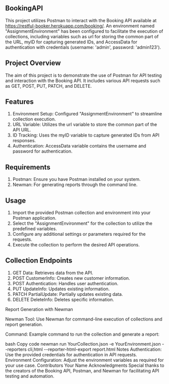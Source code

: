 ## BookingAPI
This project utilizes Postman to interact with the Booking API available at https://restful-booker.herokuapp.com/booking/. An environment named "AssignmentEnvironment" has been configured to facilitate the execution of collections, including variables such as url for storing the common part of the URL, myID for capturing generated IDs, and AccessData for authentication with credentials (username: 'admin', password: 'admin123').

## Project Overview
The aim of this project is to demonstrate the use of Postman for API testing and interaction with the Booking API. It includes various API requests such as GET, POST, PUT, PATCH, and DELETE.

## Features
 1. Environment Setup: Configured "AssignmentEnvironment" to streamline collection execution.
 2.  URL Variable: Utilizes the url variable to store the common part of the API URL.
 3. ID Tracking: Uses the myID variable to capture generated IDs from API responses.
 4. Authentication: AccessData variable contains the username and password for authentication.
 
## Requirements
1. Postman: Ensure you have Postman installed on your system.
2. Newman: For generating reports through the command line.

## Usage
1. Import the provided Postman collection and environment into your Postman application.
2. Select the "AssignmentEnvironment" for the collection to utilize the predefined variables.
3. Configure any additional settings or parameters required for the requests.
4. Execute the collection to perform the desired API operations.

## Collection Endpoints
1. GET Data: Retrieves data from the API.
2. POST CustomerInfo: Creates new customer information.
3. POST Authentication: Handles user authentication.
4. PUT UpdateInfo: Updates existing information.
5. PATCH PartialUpdate: Partially updates existing data.
6. DELETE DeleteInfo: Deletes specific information.
 
Report Generation with Newman
   
Newman Tool: Use Newman for command-line execution of collections and report generation.

Command: Example command to run the collection and generate a report:

bash
Copy code
newman run YourCollection.json -e YourEnvironment.json --reporters cli,html --reporter-html-export report.html
Notes
Authentication: Use the provided credentials for authentication in API requests.
Environment Configuration: Adjust the environment variables as required for your use case.
Contributors
Your Name
Acknowledgments
Special thanks to the creators of the Booking API, Postman, and Newman for facilitating API testing and automation.

   
